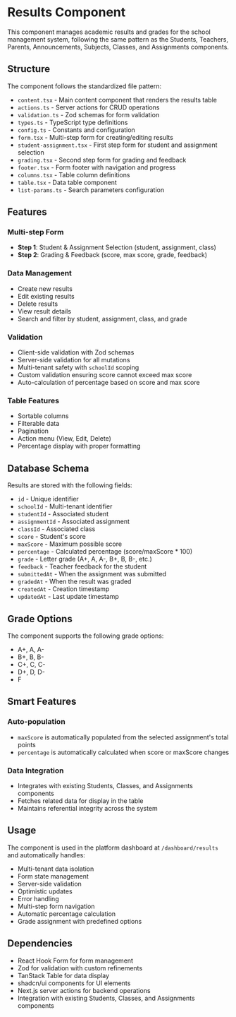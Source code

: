 # Results Component

This component manages academic results and grades for the school management system, following the same pattern as the Students, Teachers, Parents, Announcements, Subjects, Classes, and Assignments components.

## Structure

The component follows the standardized file pattern:

- `content.tsx` - Main content component that renders the results table
- `actions.ts` - Server actions for CRUD operations
- `validation.ts` - Zod schemas for form validation
- `types.ts` - TypeScript type definitions
- `config.ts` - Constants and configuration
- `form.tsx` - Multi-step form for creating/editing results
- `student-assignment.tsx` - First step form for student and assignment selection
- `grading.tsx` - Second step form for grading and feedback
- `footer.tsx` - Form footer with navigation and progress
- `columns.tsx` - Table column definitions
- `table.tsx` - Data table component
- `list-params.ts` - Search parameters configuration

## Features

### Multi-step Form
- **Step 1**: Student & Assignment Selection (student, assignment, class)
- **Step 2**: Grading & Feedback (score, max score, grade, feedback)

### Data Management
- Create new results
- Edit existing results
- Delete results
- View result details
- Search and filter by student, assignment, class, and grade

### Validation
- Client-side validation with Zod schemas
- Server-side validation for all mutations
- Multi-tenant safety with `schoolId` scoping
- Custom validation ensuring score cannot exceed max score
- Auto-calculation of percentage based on score and max score

### Table Features
- Sortable columns
- Filterable data
- Pagination
- Action menu (View, Edit, Delete)
- Percentage display with proper formatting

## Database Schema

Results are stored with the following fields:
- `id` - Unique identifier
- `schoolId` - Multi-tenant identifier
- `studentId` - Associated student
- `assignmentId` - Associated assignment
- `classId` - Associated class
- `score` - Student's score
- `maxScore` - Maximum possible score
- `percentage` - Calculated percentage (score/maxScore * 100)
- `grade` - Letter grade (A+, A, A-, B+, B, B-, etc.)
- `feedback` - Teacher feedback for the student
- `submittedAt` - When the assignment was submitted
- `gradedAt` - When the result was graded
- `createdAt` - Creation timestamp
- `updatedAt` - Last update timestamp

## Grade Options

The component supports the following grade options:
- A+, A, A-
- B+, B, B-
- C+, C, C-
- D+, D, D-
- F

## Smart Features

### Auto-population
- `maxScore` is automatically populated from the selected assignment's total points
- `percentage` is automatically calculated when score or maxScore changes

### Data Integration
- Integrates with existing Students, Classes, and Assignments components
- Fetches related data for display in the table
- Maintains referential integrity across the system

## Usage

The component is used in the platform dashboard at `/dashboard/results` and automatically handles:

- Multi-tenant data isolation
- Form state management
- Server-side validation
- Optimistic updates
- Error handling
- Multi-step form navigation
- Automatic percentage calculation
- Grade assignment with predefined options

## Dependencies

- React Hook Form for form management
- Zod for validation with custom refinements
- TanStack Table for data display
- shadcn/ui components for UI elements
- Next.js server actions for backend operations
- Integration with existing Students, Classes, and Assignments components
